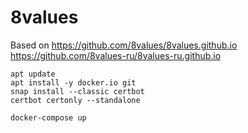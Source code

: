 # 8values
Based on https://github.com/8values/8values.github.io https://github.com/8values-ru/8values-ru.github.io

`apt update`  
`apt install -y docker.io git`  
`snap install --classic certbot`  
`certbot certonly --standalone`  

`docker-compose up`  